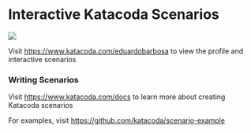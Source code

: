 # Interactive Katacoda Scenarios

[![](http://shields.katacoda.com/katacoda/eduardobarbosa/count.svg)](https://www.katacoda.com/eduardobarbosa "Get your profile on Katacoda.com")

Visit https://www.katacoda.com/eduardobarbosa to view the profile and interactive scenarios

### Writing Scenarios
Visit https://www.katacoda.com/docs to learn more about creating Katacoda scenarios

For examples, visit https://github.com/katacoda/scenario-example
